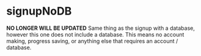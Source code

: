 # signupNoDB
**NO LONGER WILL BE UPDATED**
Same thing as the signup with a database, however this one does not include a database. This means no account making, progress saving, or anything else that requires an account / database.
